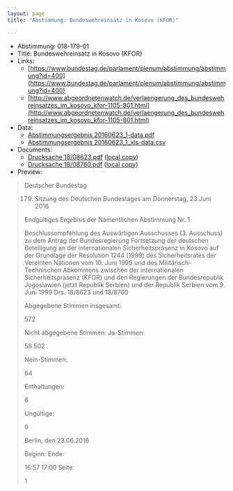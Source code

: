 ```yaml
---
layout: page
title: "Abstimmung: Bundeswehreinsatz in Kosovo (KFOR)"

---
```


* Abstimmung: 018-179-01
* Title: Bundeswehreinsatz in Kosovo (KFOR)
* Links: 
    * [https://www.bundestag.de/parlament/plenum/abstimmung/abstimmung?id=400](https://www.bundestag.de/parlament/plenum/abstimmung/abstimmung?id=400)
    * [http://www.abgeordnetenwatch.de/verlaengerung_des_bundeswehreinsatzes_im_kosovo_kfor-1105-801.html](http://www.abgeordnetenwatch.de/verlaengerung_des_bundeswehreinsatzes_im_kosovo_kfor-1105-801.html)
* Data: 
    * [Abstimmungsergebnis 20160623_1-data.pdf](/res/abstimmungsliste/20160623_1-data.pdf)
    * [Abstimmungsergebnis 20160623_1_xls-data.csv](/res/abstimmungsliste/analyses/20160623_1_xls-data.csv)
* Documents: 
    * [Drucksache 18/08623.pdf](http://dip21.bundestag.de/dip21/btd/18/086/1808623.pdf) ([local copy](/res/abstimmungsdaten/018-179-01/1808623.pdf))
    * [Drucksache 18/08760.pdf](http://dip21.bundestag.de/dip21/btd/18/087/1808760.pdf) ([local copy](/res/abstimmungsdaten/018-179-01/1808760.pdf))
* Preview: 
> Deutscher Bundestag
> 
> 179. Sitzung des Deutschen Bundestages
> am Donnerstag, 23.Juni 2016
> 
> Endgültiges Ergebnis der Namentlichen Abstimmung Nr. 1
> 
> Beschlussempfehlung des Auswärtigen Ausschusses (3. Ausschuss) zu dem Antrag der
> Bundesregierung
> Fortsetzung der deutschen Beteiligung an der internationalen Sicherheitspräsenz in
> Kosovo auf der Grundlage der Resolution 1244 (1999) des Sicherheitsrates der Vereinten
> Nationen vom 10. Juni 1999 und des Militärisch-Technischen Abkommens zwischen der
> internationalen Sicherheitspräsenz (KFOR) und den Regierungen der Bundesrepublik
> Jugoslawien (jetzt Republik Serbien) und der Republik Serbien vom 9. Juni 1999
> Drs. 18/8623 und 18/8760
> 
> Abgegebene Stimmen insgesamt:
> 
> 572
> 
> Nicht abgegebene Stimmen:
> Ja-Stimmen:
> 
> 58
> 502
> 
> Nein-Stimmen:
> 
> 64
> 
> Enthaltungen:
> 
> 6
> 
> Ungültige:
> 
> 0
> 
> Berlin, den 23.06.2016
> 
> Beginn:
> Ende:
> 
> 16:57
> 17:00
> Seite:
> 
> 1
> 
> 
